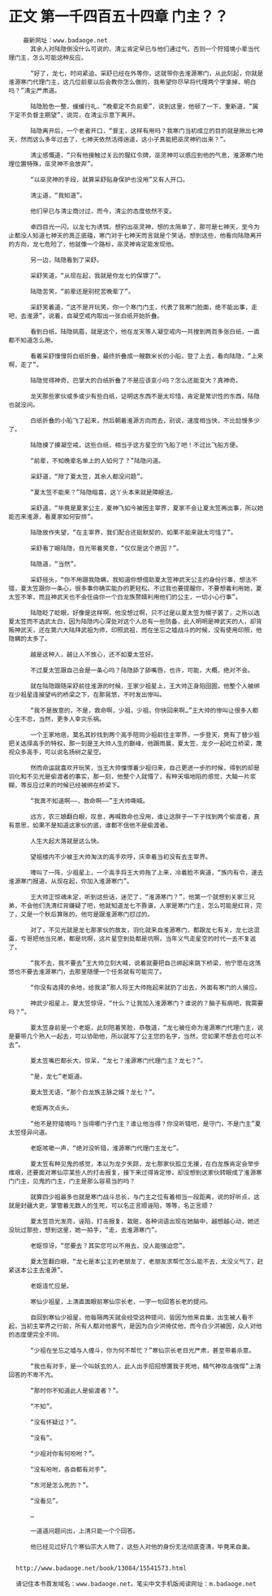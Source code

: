 # 正文 第一千四百五十四章 门主？？
        最新网址：www.badaoge.net
          其余人对陆隐倒没什么可说的，清尘肯定早已与他们通过气，否则一个狩猎境小辈当代理门主，怎么可能这种反应。
      
          “好了，龙七，时间紧迫，采舒已经在外等你，这就带你去淮源寒门，从此刻起，你就是淮源寒门代理门主，这几位前辈以后会教你怎么做的，我希望你尽早将代理两个字拿掉，明白吗？”清尘严肃道。
      
          陆隐脸色一整，缓缓行礼，“晚辈定不负前辈”，说到这里，他顿了一下，重新道，“属下定不负督主期望”，说完，在清尘示意下离开。
      
          陆隐离开后，一个老者开口，“督主，这样有用吗？我寒门当初成立的目的就是揪出七神天，然而这么多年过去了，七神天依然活得逍遥，这小子真能把巫灵神钓出来？”。
      
          清尘感慨道，“只有他接触过关云的猩红令牌，巫灵神可以感应到他的气息，淮源寒门地理位置特殊，巫灵神不会放弃”。
      
          “以巫灵神的手段，就算采舒贴身保护也没用”又有人开口。
      
          清尘道，“我知道”。
      
          他们早已与清尘商讨过，而今，清尘的态度依然不变。
      
          卓四目光一闪，以龙七为诱饵，想钓出巫灵神，想的太简单了，那可是七神天，至今为止都没人知道七神天的真正底蕴，寒门对于七神天而言就是个笑话，想到这些，他看向陆隐离开的方向，龙七危险了，他就像一个路标，巫灵神肯定能发现他。
      
          另一边，陆隐看到了采舒。
      
          采舒笑道，“从现在起，我就是你龙七的保镖了”。
      
          陆隐苦笑，“前辈还是别挖苦晚辈了”。
      
          采舒笑着道，“这不是开玩笑，你一个寒门门主，代表了我寒门脸面，绝不能出事，走吧，去淮源”，说着，自凝空戒内取出一张白纸开始折叠。
      
          看到白纸，陆隐挑眉，就是这个，他在龙天等人凝空戒内一共搜到两百多张白纸，一直都不知道怎么用。
      
          看着采舒慢慢将白纸折叠，最终折叠成一艘数米长的小船，登了上去，看向陆隐，“上来啊，走了”。
      
          陆隐觉得神奇，巴掌大的白纸折叠了不是应该变小吗？怎么还能变大？真神奇。
      
          龙天那些家伙或多或少有些白纸，证明这东西不是太珍惜，肯定是常识性的东西，陆隐也就没问。
      
          白纸折叠的小船飞了起来，然后朝着淮源方向而去，别说，速度相当快，不比攰慢多少了。
      
          陆隐摸了摸凝空戒，这些白纸，相当于这方星空的飞船了吧！不过比飞船方便。
      
          “前辈，不知晚辈名单上的人如何了？”陆隐问道。
      
          采舒道，“除了夏太笠，其余人都没问题”。
      
          “夏太笠不能来？”陆隐暗喜，这丫头本来就是障眼法。
      
          采舒道，“毕竟是夏家公主，夏神飞如今被困主宰界，夏家不会让夏太笠再出事，所以她能否来淮源，看夏家如何安排”。
      
          陆隐故作失望，“在主宰界，我们配合还挺默契的，如果不能来就太可惜了”。
      
          采舒看了眼陆隐，目光带着笑意，“仅仅是这个原因？”。
      
          陆隐道，“当然”。
      
          采舒摇头，“你不用跟我隐瞒，我知道你想借助夏太笠神武天公主的身份行事，想法不错，夏太笠跟你一条心，很多事你确实能办的更轻松。不过我也要提醒你，不要想着利用她，夏太笠不笨，而且神武天也不会任由你一个白龙族赘婿利用他们的公主，一切小心行事”。
      
          陆隐眨了眨眼，好像是这样啊，他没想过啊，只不过是以夏太笠为幌子罢了，之所以选夏太笠而不选武太白，因为陆隐内心深处对这个人总有一些防备，此人明明是神武天的人，却背叛神武天，还在第六大陆拜武祖为师，印照武祖，而在坐忘之墟战斗的时候，没有使用印照，他隐瞒的太多了。
      
          越是这种人，越让人不放心，还不如夏太笠好。
      
          不过夏太笠跟自己会是一条心吗？陆隐舔了舔嘴唇，也许，可能，大概，绝对不会。
      
          就在陆隐跟随采舒前往淮源的时候，王家少祖星上，王大帅正身陷囹圄，他整个人被绑在少祖星连接望屿的桥梁之下，在那晃悠，不时发出惨叫。
      
          “我不是故意的，不是，救命啊，少祖，少祖，你快回来啊…”王大帅的惨叫让很多人都心生不忍，当然，更多人幸灾乐祸。
      
          一个王家地痞，莫名其妙找到两个高手陪同少祖前往主宰界，一步登天，竟有了替少祖把关选择高手的特权，那一刻是王大帅人生的巅峰，他跟雨晨，夏太笠，龙夕一起屹立桥梁，蔑视众多高手，可以说名扬树之星空。
      
          然而命运就喜欢开玩笑，当王大帅憧憬着少祖归来，自己更进一步的时候，得到的却是羽化和不见光是偷渡者的事实，那一刻，他整个人就懵了，有种天塌地陷的感觉，大脑一片浆糊，等反应过来的时候已经被绑在桥梁下。
      
          “我真不知道啊——，救命啊——”王大帅嘶喊。
      
          远方，农三娘翻白眼，叹息，再喊救命也没用，谁让这胖子一下子找到两个偷渡者，真有意思，如果不是知道这家伙的底，谁都不信他不是偷渡者。
      
          人生大起大落就是这么快。
      
          望祖楼内不少被王大帅淘汰的高手欢呼，庆幸着当初没有去主宰界。
      
          嚎叫了一阵，少祖星上，一个高手将王大帅拖了上来，冷着脸不爽道，“族内有令，速去淮源寒门报道，从现在起，你加入淮源寒门”。
      
          王大帅正惊魂未定，听到这些话，迷茫了，“淮源寒门？”，他第一个就想到关家三兄弟，不会他们洗清红背嫌疑了吧，他就知道龙七不靠谱，人家是寒门门主，怎么可能是红背，完了，又是一个秋后算账的，他可是跟淮源寒门怼过的。
      
          对了，不见光就是龙七那家伙的故友，羽化就来自淮源寒门，都跟龙七有关，龙七这混蛋，亏哥把他当兄弟，都是坑啊，这片星空到处都是坑啊，当年义气走星空的时代一去不复返了。
      
          “我不去，我不要去”王大帅立刻大喊，说着就要把自己绑起来跳下桥梁，他宁愿在这荡悠也不要去淮源寒门，去那里随便一个任务就有可能完了。
      
          “你没有选择的余地，给我滚”那人将王大帅拖起来就扔了出去，外面有寒门的人接应。
      
          神武少祖星上，夏太笠惊讶，“什么？让我加入淮源寒门？谁说的？脑子有病吧，我需要吗？”。
      
          夏太笠身前是一个老妪，此刻陪着笑脸，恭敬道，“龙七被任命为淮源寒门代理门主，说是要带几个熟人一起去，可以协助他，所以就写了公主您的名字，当然，您如果不想去也可以不去”。
      
          夏太笠嘴巴都长大，惊呆，“龙七？淮源寒门代理门主？龙七？”。
      
          “是，龙七”老妪道。
      
          夏太笠无语，“那个白龙族主脉之婿？龙七？”。
      
          老妪再次点头。
      
          “他不是狩猎境吗？当得哪门子门主？谁让他当得？你没听错吧，是守门，不是门主”夏太笠怪异问道。
      
          老妪咳嗽一声，“绝对没听错，淮源寒门代理门主龙七”。
      
          夏太笠有种见鬼的感觉，本以为龙夕失踪，龙七那家伙孤立无援，在白龙族肯定会举步维艰，还要面对寒仙宗某些人的打击报复，接下来过得肯定惨，却没想到这家伙转眼成了淮源寒门门主，见鬼的门主，门主是那么容易当的吗？
      
          就算四少祖最多也就是寒门战斗总长，与门主之位有着相当一段距离，说的好听点，这就是封疆大吏，掌管着无数人的生死，可以名正言顺诬陷，等等，名正言顺？
      
          夏太笠目光发亮，诬陷，打击报复，栽赃，各种词语出现在她脑中，越想越心动，她还没玩过那些，想到这里，她一拍手，“走，去淮源寒门”。
      
          老妪惊讶，“您要去？其实您可以不用去，没人能强迫您”。
      
          夏太笠翻白眼，“龙七是本公主的老朋友了，老朋友求帮忙怎么能不去，太没义气了，赶紧送本公主去淮源”。
      
          老妪连忙应是。
      
          寒仙少祖星，上清直面眼前寒仙宗长老，一字一句回答长老的提问。
      
          自回到寒仙少祖星，他每隔两天就会经受这种提问，皆因为他来自巢，出生被人看不起，当初主宰界之行前，所有人都对他客气，是因为白少洪倚仗他，而今白少洪被困，众人对他的态度便完全不同。
      
          “少祖在坐忘之墟与人缠斗，你为何不帮忙？”寒仙宗长老目光严肃，甚至带着杀意。
      
          “我也有对手，是一个叫妖玄的人，此人出手招招想置我于死地，精气神攻击强悍”上清回答的不卑不亢。
      
          “那时你不知道此人是偷渡者？”。
      
          “不知”。
      
          “没有怀疑过？”。
      
          “没有”。
      
          “少祖对你有何吩咐？”。
      
          “没有吩咐，各自都有对手”。
      
          “东河是怎么死的？”。
      
          “没看见”。
      
          …
      
          一道道问题问出，上清只能一个个回答。
      
          他已经见过好几个寒仙宗大人物了，这些人对他的身份无法彻底查清，毕竟来自巢。
      
      
      http://www.badaoge.net/book/13084/15541573.html
      
      请记住本书首发域名：www.badaoge.net。笔尖中文手机版阅读网址：m.badaoge.net
